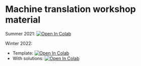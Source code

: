# Machine translation workshop material

Summer 2021: [![Open In Colab](https://colab.research.google.com/assets/colab-badge.svg)](https://colab.research.google.com/github/alpoktem/mt_workshop/blob/master/workshop2021.ipynb)  

Winter 2022: 

- Template: [![Open In Colab](https://colab.research.google.com/assets/colab-badge.svg)](https://colab.research.google.com/github/alpoktem/mt_workshop/blob/master/workshop2022a.ipynb)  
- With solutions: [![Open In Colab](https://colab.research.google.com/assets/colab-badge.svg)](https://colab.research.google.com/github/alpoktem/mt_workshop/blob/master/workshop2022a_SOLVED.ipynb) 
